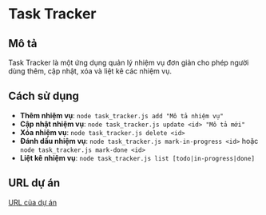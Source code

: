 # Task Tracker

## Mô tả
Task Tracker là một ứng dụng quản lý nhiệm vụ đơn giản cho phép người dùng thêm, cập nhật, xóa và liệt kê các nhiệm vụ.

## Cách sử dụng
- **Thêm nhiệm vụ**: `node task_tracker.js add "Mô tả nhiệm vụ"`
- **Cập nhật nhiệm vụ**: `node task_tracker.js update <id> "Mô tả mới"`
- **Xóa nhiệm vụ**: `node task_tracker.js delete <id>`
- **Đánh dấu nhiệm vụ**: `node task_tracker.js mark-in-progress <id>` hoặc `node task_tracker.js mark-done <id>`
- **Liệt kê nhiệm vụ**: `node task_tracker.js list [todo|in-progress|done]`

## URL dự án
[URL của dự án](https://github.com/NguyenDucMinhKhoi/Task_Tracker)  <!-- Thay thế bằng URL thực tế của bạn -->
